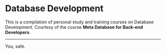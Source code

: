 # Database Development

This is a compilation of personal study and training courses on Database Development. Courtesy of the course **Meta Database for Back-end Developers**. 

---

You, safe.

